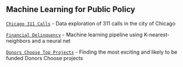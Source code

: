 ## Machine Learning for Public Policy

[`Chicago 311 Calls`](https://github.com/natashamathur/MachineLearning2018/blob/master/Homework%201/311%20Data%20Exploration.ipynb) - Data exploration of 311 calls in the city of Chicago

[`Financial Delinquency`](https://github.com/natashamathur/MachineLearning2018/blob/master/Homework%202/Financial_Distress_Analysis.ipynb) - Machine learning pipeline using K-nearest-neighbors and a neural net

[`Donors Choose Top Projects`](https://github.com/natashamathur/MachineLearning2018/tree/master/Exciting_Choices) - Finding the most exciting and likely to be funded Donors Choose projects
